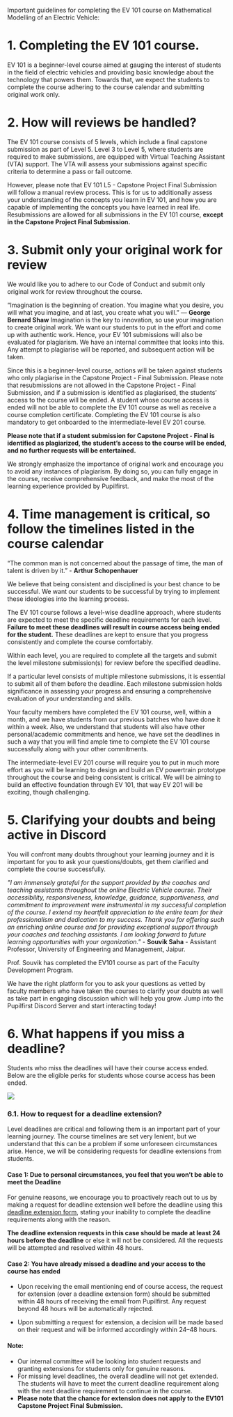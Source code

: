 Important guidelines for completing the EV 101 course on Mathematical Modelling of an Electric Vehicle:


# **1. Completing the EV 101 course.**

EV 101 is a beginner-level course aimed at gauging the interest of students in the field of electric vehicles and providing basic knowledge about the technology that powers them. Towards that, we expect the students to complete the course adhering to the course calendar and submitting original work only.

# **2. How will reviews be handled?**

The EV 101 course consists of 5 levels, which include a final capstone submission as part of Level 5. Level 3 to Level 5, where students are required to make submissions, are equipped with Virtual Teaching Assistant (VTA) support. The VTA will assess your submissions against specific criteria to determine a pass or fail outcome.

However, please note that EV 101 L5 - Capstone Project Final Submission will follow a manual review process. This is for us to additionally assess your understanding of the concepts you learn in EV 101, and how you are capable of implementing the concepts you have learned in real life. Resubmissions are allowed for all submissions in the EV 101 course, **except in the Capstone Project Final Submission.**

# **3. Submit only your original work for review**

We would like you to adhere to our Code of Conduct and submit only original work for review throughout the course. 

“Imagination is the beginning of creation. You imagine what you desire, you will what you imagine, and at last, you create what you will.” — **George Bernard Shaw**
Imagination is the key to innovation, so use your imagination to create original work. 
We want our students to put in the effort and come up with authentic work. Hence, your EV 101 submissions will also be evaluated for plagiarism. We have an internal committee that looks into this. Any attempt to plagiarise will be reported, and subsequent action will be taken.

Since this is a beginner-level course, actions will be taken against students who only plagiarise in the Capstone Project - Final Submission. Please note that resubmissions are not allowed in the Capstone Project - Final Submission, and if a submission is identified as plagiarised, the students’ access to the course will be ended. A student whose course access is ended will not be able to complete the EV 101 course as well as receive a course completion certificate. Completing the EV 101 course is also mandatory to get onboarded to the intermediate-level EV 201 course.

**Please note that if a student submission for Capstone Project - Final is identified as plagiarized, the student’s access to the course will be ended, and no further requests will be entertained.**

We strongly emphasize the importance of original work and encourage you to avoid any instances of plagiarism. By doing so, you can fully engage in the course, receive comprehensive feedback, and make the most of the learning experience provided by Pupilfirst.


# **4. Time management is critical, so follow the timelines listed in the course calendar**

“The common man is not concerned about the passage of time, the man of talent is driven by it.” - **Arthur Schopenhauer**

We believe that being consistent and disciplined is your best chance to be successful. We want our students to be successful by trying to implement these ideologies into the learning process. 

The EV 101 course follows a level-wise deadline approach, where students are expected to meet the specific deadline requirements for each level. **Failure to meet these deadlines will result in course access being ended for the student.** These deadlines are kept to ensure that you progress consistently and complete the course comfortably.

Within each level, you are required to complete all the targets and submit the level milestone submission(s) for review before the specified deadline.

If a particular level consists of multiple milestone submissions, it is essential to submit all of them before the deadline. Each milestone submission holds significance in assessing your progress and ensuring a comprehensive evaluation of your understanding and skills.

Your faculty members have completed the EV 101 course, well, within a month, and we have students from our previous batches who have done it within a week. Also, we understand that students will also have other personal/academic commitments and hence, we have set the deadlines in such a way that you will find ample time to complete the EV 101 course successfully along with your other commitments.

The intermediate-level EV 201 course will require you to put in much more effort as you will be learning to design and build an EV powertrain prototype throughout the course and being consistent is critical. We will be aiming to build an effective foundation through EV 101, that way EV 201 will be exciting, though challenging.


# **5. Clarifying your doubts and being active in Discord**

You will confront many doubts throughout your learning journey and it is important for you to ask your questions/doubts, get them clarified and complete the course successfully.


*"I am immensely grateful for the support provided by the coaches and teaching assistants throughout the online Electric Vehicle course. Their accessibility, responsiveness, knowledge, guidance, supportiveness, and commitment to improvement were instrumental in my successful completion of the course. I extend my heartfelt appreciation to the entire team for their professionalism and dedication to my success.
Thank you for offering such an enriching online course and for providing exceptional support through your coaches and teaching assistants. I am looking forward to future learning opportunities with your organization."* - **Souvik Saha** - Assistant Professor, University of Engineering and Management, Jaipur.

Prof. Souvik has completed the EV101 course as part of the Faculty Development Program.

We have the right platform for you to ask your questions as vetted by faculty members who have taken the courses to clarify your doubts as well as take part in engaging discussion which will help you grow. Jump into the Pupilfirst Discord Server and start interacting today!

# **6. What happens if you miss a deadline?**
Students who miss the deadlines will have their course access ended. Below are the eligible perks for students whose course access has been ended.

<img src="https://do7js0tdxrds1.cloudfront.net/6bxhssm0va5jlv5bivhprejr39gl?response-content-disposition=inline%3B+filename%3D%22unnamed+%282%29.png%22%3B&response-content-type=image%2Fpng&Expires=1693382813&Signature=GPYZ8AI0WjitYv5SmWXIKv~nhNCYOnXJP-zRYPXDyM2Q52x0UE0CO68JodTpI4A3ZvkxjRUzMBkBXpl4CnbtRGhH~Q~BRr829Vk2SZQN7W3uUAEsqAIQkY3yqSKNLfYCIGE8~oA7RAaYKkdSQuNgefYPfcsFt5Gj-wWf890EwyDEE89N8-UUV-8x7JxI8zwL-SZj0oE3wcBlkEbTH36PYbA3VGKgokLDf3iJaDg9O7dgb31O4dBn7CPF87EN1S2xWcy8QqVeV9m1duBQxv6aDn1OytxdSP2O0VEnaUzDLlyrCTlni9CigfhYt4KzkK6K1QbU3oI4jK28oTbUxFgEjg__&Key-Pair-Id=K2Q3HDJ6ZAQGFF">

### **6.1. How to request for a deadline extension?**

Level deadlines are critical and following them is an important part of your learning journey. The course timelines are set very lenient, but we understand that this can be a problem if some unforeseen circumstances arise. Hence, we will be considering requests for deadline extensions from students.

#### **Case 1: Due to personal circumstances, you feel that you won’t be able to meet the Deadline**

For genuine reasons, we encourage you to proactively reach out to us by making a request for deadline extension well before the deadline using this [deadline extension form](https://pupilfirst.typeform.com/to/H7wEQ200), stating your inability to complete the deadline requirements along with the reason. 

**The deadline extension requests in this case should be made at least 24 hours before the deadline** or else it will not be considered. All the requests will be attempted and resolved within 48 hours.

#### **Case 2: You have already missed a deadline and your access to the course has ended**

* Upon receiving the email mentioning end of course access, the request for extension (over a deadline extension form) should be submitted within 48 hours of receiving the email from Pupilfirst. Any request beyond 48 hours will be automatically rejected. 

* Upon submitting a request for extension, a decision will be made based on their request and will be informed accordingly within 24–48 hours.

#### **Note:**
* Our internal committee will be looking into student requests and granting extensions for students only for genuine reasons. 
* For missing level deadlines, the overall deadline will not get extended. The students will have to meet the current deadline requirement along with the next deadline requirement to continue in the course.
* **Please note that the chance for extension does not apply to the EV101 Capstone Project Final Submission.**
